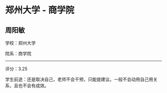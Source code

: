 # 郑州大学 - 商学院

## 周阳敏

学校：郑州大学

院系：商学院

* * *

评分：3.25

学生前途：还是取决自己，老师不会干预，只能提建议。一般不会动用自己用关系，且也不会有成效。